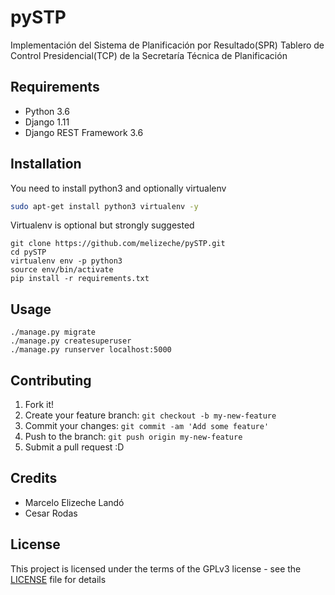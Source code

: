 # pySTP

Implementación del Sistema de Planificación por Resultado(SPR) Tablero de Control Presidencial(TCP) de la Secretaría Técnica de Planificación

## Requirements

* Python 3.6
* Django 1.11
* Django REST Framework 3.6

## Installation

You need to install python3 and optionally virtualenv

```bash
sudo apt-get install python3 virtualenv -y
```

Virtualenv is optional but strongly suggested
```
git clone https://github.com/melizeche/pySTP.git
cd pySTP
virtualenv env -p python3
source env/bin/activate
pip install -r requirements.txt
```

## Usage
```
./manage.py migrate
./manage.py createsuperuser
./manage.py runserver localhost:5000
```

## Contributing

1. Fork it!
2. Create your feature branch: `git checkout -b my-new-feature`
3. Commit your changes: `git commit -am 'Add some feature'`
4. Push to the branch: `git push origin my-new-feature`
5. Submit a pull request :D

## Credits

* Marcelo Elizeche Landó
* Cesar Rodas

## License

This project is licensed under the terms of the GPLv3 license - see the [LICENSE](LICENSE) file for details
